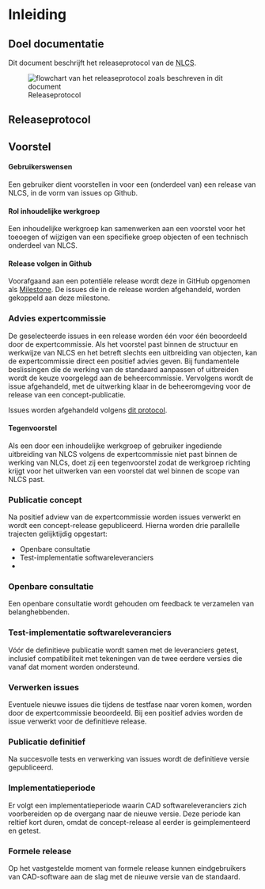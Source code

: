 # Inleiding

## Doel documentatie
Dit document beschrijft het releaseprotocol van de <abbr title="Nederlandse CAD-standaard">NLCS</abbr>.

<figure>
<img src="./h/media/Releaseprotocol.png" alt="flowchart van het releaseprotocol zoals beschreven in dit document">
<figcaption>Releaseprotocol</caption>
</figure>

## Releaseprotocol

## Voorstel 


#### Gebruikerswensen
Een gebruiker dient voorstellen in voor een (onderdeel van) een release van NLCS, in de vorm van issues op Github.

#### Rol inhoudelijke werkgroep 
Een inhoudelijke werkgroep kan samenwerken aan een voorstel voor het toeoegen of wijzigen van een specifieke groep objecten of een technisch onderdeel van NLCS.

#### Release volgen in Github 
Voorafgaand aan een potentiële release wordt deze in GitHub opgenomen als [Milestone](https://github.com/nl-digigo/NLCS/milestones). De issues die in de release worden afgehandeld, worden gekoppeld aan deze milestone.

### Advies expertcommissie
De geselecteerde issues in een release worden één voor één beoordeeld door de expertcommissie. Als het voorstel past binnen de structuur en werkwijze van NLCS en het betreft slechts een uitbreiding van objecten, kan de expertcommissie direct een positief advies geven. Bij fundamentele beslissingen die de werking van de standaard aanpassen of uitbreiden wordt de keuze voorgelegd aan de beheercommissie. Vervolgens wordt de issue afgehandeld, met de uitwerking klaar in de beheeromgeving voor de release van een concept-publicatie.

Issues worden afgehandeld volgens [dit protocol](https://github.com/nl-digigo/NLCS/blob/main/instructies/RASCI%20Github%20issues%20NLCS.pdf).

#### Tegenvoorstel
Als een door een inhoudelijke werkgroep of gebruiker ingediende uitbreiding van NLCS volgens de expertcommissie niet past binnen de werking van NLCs, doet zij een tegenvoorstel zodat de werkgroep richting krijgt voor het uitwerken van een voorstel dat wel binnen de scope van NLCS past.

### Publicatie concept
Na positief adview van de expertcommissie worden issues verwerkt en wordt een concept-release gepubliceerd. Hierna worden drie parallelle trajecten gelijktijdig opgestart:

* Openbare consultatie
* Test-implementatie softwareleveranciers
* 



### Openbare consultatie
Een openbare consultatie wordt gehouden om feedback te verzamelen van belanghebbenden.

### Test-implementatie softwareleveranciers
Vóór de definitieve publicatie wordt samen met de leveranciers getest, inclusief compatibiliteit met tekeningen van de twee eerdere versies die vanaf dat moment worden ondersteund.

### Verwerken issues
Eventuele nieuwe issues die tijdens de testfase naar voren komen, worden door de expertcommissie beoordeeld. Bij een positief advies worden de issue verwerkt voor de definitieve release.

### Publicatie definitief
Na succesvolle tests en verwerking van issues wordt de definitieve versie gepubliceerd.

### Implementatieperiode
Er volgt een implementatieperiode waarin CAD softwareleveranciers zich voorbereiden op de overgang naar de nieuwe versie. Deze periode kan reltief kort duren, omdat de concept-release al eerder is geimplementeerd en getest. 

### Formele release
Op het vastgestelde moment van formele release kunnen eindgebruikers van CAD-software aan de slag met de nieuwe versie van de standaard.

